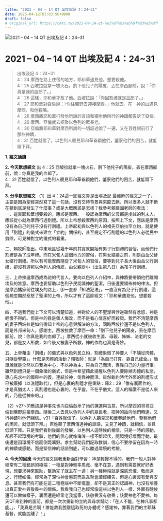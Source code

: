 ```yaml
---
title: "2021 – 04 – 14 QT 出埃及記 4：24~31"
date: 2025-04-12T03:03:50+0800
draft: false
# original_url: https://cmtc.tw/2021-04-14-qt-%e5%87%ba%e5%9f%83%e5%8f%8a%e8%a8%98-4%ef%bc%9a2431
---
```


![2021 – 04 – 14 QT 出埃及記 4：24\~31](/images/qt.jpg   "2021 – 04 – 14 QT 出埃及記 4：24\~31")

# 2021 – 04 – 14 QT 出埃及記 4：24\~31

> 出埃及記 4：24\~31  
> 4：24 摩西在路上住宿的地方，耶和華遇見他，想要殺他。  
> 4：25 西坡拉就拿一塊火石，割下他兒子的陽皮，丟在摩西腳前，說：「你真是我的血郎了。」  
> 4：26 這樣，耶和華才放了他。西坡拉說：「你因割禮就是血郎了。」  
> 4：27 耶和華對亞倫說：「你往曠野去迎接摩西。」他就去，在　神的山遇見摩西，和他親嘴。  
> 4：28 摩西將耶和華打發他所說的言語和囑咐他所行的神蹟都告訴了亞倫。  
> 4：29 摩西、亞倫就去招聚以色列的眾長老。  
> 4：30 亞倫將耶和華對摩西所說的一切話述說了一遍，又在百姓眼前行了那些神蹟，  
> 4：31 百姓就信了。以色列人聽見耶和華眷顧他們，鑒察他們的困苦，就低頭下拜。

**1. 經文誦讀**

**2.  今天默想經文**
出 4：25 西坡拉就拿一塊火石，割下他兒子的陽皮，丟在摩西腳前，說：你真是我的血郎了。  
4：31 百姓就信了。以色列人聽見耶和華眷顧他們，鑒察他們的困苦，就低頭下拜。

**3. 分享默想經文**
（1）出 4：24這一節經文算是出埃及記 最難解的經文之一了，主要是因為聖經突然寫了這一句話，沒有交待背景與來龍去脈，所以很多人就不斷在猜到底是發生了什麼事？或是大概應該是怎樣？我參考賴建國老師的看法：  
一、這裏耶和華想要殺的，應該是摩西。一般認為摩西的父母都是虔誠的利未人，應該從小就為摩西行過割禮。所以上帝想殺摩西的原因，按照上下文，應該是摩西沒有為自己的兒子沒有行割禮。上帝起初與以色列人的祖先亞伯拉罕立約，就是使用「割禮」的儀式來建立「立約」關係的，甚至規定不行割禮的以色列人必從民中剪除，可見神對立約儀式的看重。

二、賴牧師指出，中東地區從幾千年前其實就開始有男子行割禮的習俗，而他們行割禮是為了成年禮。而在米甸人這個地方的習俗，在男女結婚之前，則是由岳父替女婿行割禮。所以有可能摩西隨從了米甸人的習俗，要等到兒子長大後由岳父行割禮，卻沒有遵照以色列人的傳統，由父親從小（出生第八日）為孩子行割禮。

三、上帝揀選摩西成為祂的代言人，要向以色列人介紹神，與神將要帶領他們離開埃及的旨意。摩西也要幫助以色列子民認識神的聖潔，日後還要頒佈神的律法。但是摩西攜家前往埃及的路上，卻一直都「知法犯法」，一直沒有為兒子行割禮，這個疏忽顯然惹怒了聖潔的上帝，所以才有了這節經文：「耶和華遇見他，想要殺他。」

四、不過我們從上下文可以清楚知道，神對於人的不聖潔與悖逆雖然有忿怒，神是輕慢不得的。但是神的目是領人悔改，而不是看心情喜好而殺戮。我們不清楚摩西的妻子西坡拉是如何得知上帝的心意與解決的方法，同時西坡拉還不是以色列人，而是外邦米甸人。感謝主，西坡拉救了摩西一命：「割下他兒子的陽皮，丟在摩西腳前，說：你真是我的血郎了。」摩西從小就被收生婆、母親、姊姊、法老的女兒，都是女人所救，如今後又被妻子所救，神的作為也真是奇妙。

五、上帝藉由「割禮」的儀式與以色列民立約，割禮象徵了神要人「不隨從肉體，只隨從聖靈」。什麼是肉體的活動？賴牧師：就是「為自己打算，靠自己成全。」簡單說就是全然以自我為中心，不以神為主，只為自己而活，專靠自己的力量行事。雖然割禮只是一個象徵的儀式，但是神希望藉此提醒以色列人要除掉肉體的私慾，專心先求神的國與神的義，連結於神，倚靠神而活。雖然新約時代外面的割禮形式已被廢掉（以洗禮取代），但是心裏的割禮才是重點：羅2：29「惟有裏面作的，才是真猶太人；真割禮也是心裏的，在乎靈，不在乎儀文。這人的稱讚不是從人來的，乃是從神來的。」

（2）v27\~31應該是神事先也向亞倫啟示了祂的揀選與旨意，所以摩西的哥哥亞倫到曠野迎接摩西。隨後二人去見以色列人中的眾長老，把神的話向他們轉達，又行神蹟叫他們相信。v31「百姓就信了。以色列人聽見耶和華眷顧他們，鑒察他們的困苦，就低頭下拜。」百姓聽了摩西傳達神的話語，又見了神蹟，就相信，並且低頭下拜。只是我們看到後面的發展，以色列人這時候的相信，只是一時的感動，卻經不起環境的考驗，他們的信心就像海浪一樣不斷起伏，隨環境好壞而浮動，最後還是因環境不信而倒斃曠野。求主幫助我們記取教訓，信心不要停留在因為一時的神蹟或感動，而是堅信神的話語到底，可以勝過環境的考驗。

**4. 今天的回應**
今天的經文讓我重新面對學習：神是輕慢不得的。我們一般人對神經常有二種錯誤的極端：一種是對神輕率馬虎、毫不在意，遇到有需要就好好表現，想要求神來幫助，幫助完了就丟在一邊；另一種極端就是深感恐懼、敬而遠之、行禮如儀。經常為了深怕神會懲罰而乖乖聚會讀經禱告，但是心裏沒有愛與安息。甚至我們有可能在這二種極端中不斷擺盪，卻不是真正的認識神，也沒有培養出真正愛神與敬畏神的關係。我看我自己也經常像這些以色列人一樣，外面有時候還可以做做樣子，裏面還是經常老我當家，該敬畏沒有敬畏；該愛神也不愛神。每天QT來到神的面前，都是一次次重新的立約與尋求幫助：「在人不能，在神凡事都能。」、「我真是苦啊！誰能救我脫離這取死的身體呢？感謝神，靠著我們的主耶穌基督，就能脫離了！」
